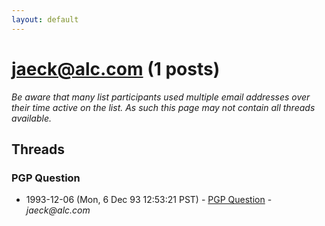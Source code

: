 ```yaml
---
layout: default
---
```


# jaeck@alc.com (1 posts)

_Be aware that many list participants used multiple email addresses over their time active on the list. As such this page may not contain all threads available._

## Threads

### PGP Question
+ 1993-12-06 (Mon, 6 Dec 93 12:53:21 PST) - [PGP Question](/archive/1993/12/bec631998add9eae72dd6331f74727d1af5cc93b433aede24dd69bf441ae7962) - _jaeck@alc.com_


